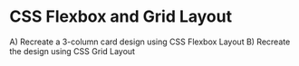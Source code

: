 # CSS Flexbox and Grid Layout
 A) Recreate a 3-column card design using CSS Flexbox  Layout       B) Recreate the design using CSS Grid Layout  

